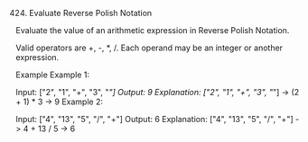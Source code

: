 424. Evaluate Reverse Polish Notation

Evaluate the value of an arithmetic expression in Reverse Polish Notation.

Valid operators are +, -, *, /. Each operand may be an integer or another expression.

Example
Example 1:

Input: ["2", "1", "+", "3", "*"] 
Output: 9
Explanation: ["2", "1", "+", "3", "*"] -> (2 + 1) * 3 -> 9
Example 2:

Input: ["4", "13", "5", "/", "+"]
Output: 6
Explanation: ["4", "13", "5", "/", "+"] -> 4 + 13 / 5 -> 6
